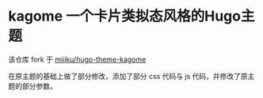 # kagome 一个卡片类拟态风格的Hugo主题

该仓库 fork 于 [miiiku/hugo-theme-kagome](https://github.com/miiiku/hugo-theme-kagome)

在原主题的基础上做了部分修改，添加了部分 css 代码与 js 代码，并修改了原主题的部分参数。